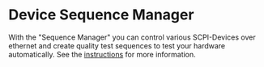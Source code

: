 # Device Sequence Manager

With the "Sequence Manager" you can control various SCPI-Devices over ethernet and create quality test sequences to test your hardware automatically. See the [instructions](https://github.com/Skh4rf/DeviceSequenceManager/blob/main/doc/DeviceSequenceManagerManual.pdf) for more information.
